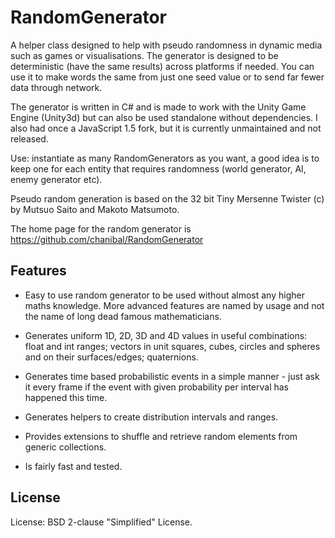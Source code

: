 RandomGenerator
===============

A helper class designed to help with pseudo randomness in dynamic media such as games or visualisations. The generator is designed to be deterministic (have the same results) across platforms if needed. You can use it to make words the same from just one seed value or to send far fewer data through network.

The generator is written in C# and is made to work with the Unity Game Engine (Unity3d) but can also be used standalone without dependencies. I also had once a JavaScript 1.5 fork, but it is currently unmaintained and not released.

Use: instantiate as many RandomGenerators as you want, a good idea is to keep one for each entity that requires randomness (world generator, AI, enemy generator etc).

Pseudo random generation is based on the 32 bit Tiny Mersenne Twister (c) by Mutsuo Saito and Makoto Matsumoto.

The home page for the random generator is https://github.com/chanibal/RandomGenerator


Features
--------

* Easy to use random generator to be used without almost any higher maths knowledge. More advanced features are named by usage and not the name of long dead famous mathematicians.

* Generates uniform 1D, 2D, 3D and 4D values in useful combinations: float and int ranges; vectors in unit squares, cubes, circles and spheres and on their surfaces/edges; quaternions.

* Generates time based probabilistic events in a simple manner - just ask it every frame if the event with given probability per interval has happened this time.

* Generates helpers to create distribution intervals and ranges.

* Provides extensions to shuffle and retrieve random elements from generic collections.

* Is fairly fast and tested.


License
-------

License: BSD 2-clause "Simplified" License.

